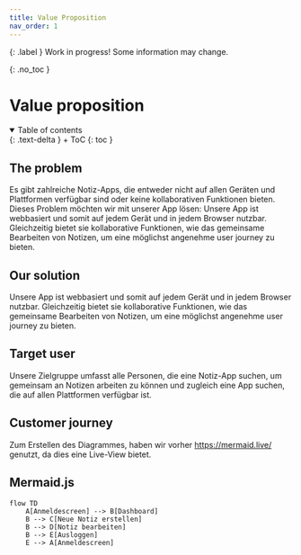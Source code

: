 ```yaml
---
title: Value Proposition
nav_order: 1
---
```


{: .label }
Work in progress! Some information may change.

{: .no_toc }
# Value proposition

<details open markdown="block">
{: .text-delta }
<summary>Table of contents</summary>
+ ToC
{: toc }
</details>

## The problem

Es gibt zahlreiche Notiz-Apps, die entweder nicht auf allen Geräten und Plattformen verfügbar sind oder keine kollaborativen Funktionen bieten. Dieses Problem möchten wir mit unserer App lösen: Unsere App ist webbasiert und somit auf jedem Gerät und in jedem Browser nutzbar. Gleichzeitig bietet sie kollaborative Funktionen, wie das gemeinsame Bearbeiten von Notizen, um eine möglichst angenehme user journey zu bieten.

## Our solution

Unsere App ist webbasiert und somit auf jedem Gerät und in jedem Browser nutzbar. Gleichzeitig bietet sie kollaborative Funktionen, wie das gemeinsame Bearbeiten von Notizen, um eine möglichst angenehme user journey zu bieten.

## Target user

Unsere Zielgruppe umfasst alle Personen, die eine Notiz-App suchen, um gemeinsam an Notizen arbeiten zu können und zugleich eine App suchen, die auf allen Plattformen verfügbar ist. 
## Customer journey

Zum Erstellen des Diagrammes, haben wir vorher https://mermaid.live/ genutzt, da dies eine Live-View bietet.

## Mermaid.js

```mermaid
flow TD
    A[Anmeldescreen] --> B[Dashboard]
    B --> C[Neue Notiz erstellen]
    B --> D[Notiz bearbeiten]
    B --> E[Ausloggen]
    E --> A[Anmeldescreen]